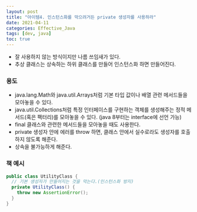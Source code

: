 ```yaml
---
layout: post
title: "아이템4. 인스턴스화를 막으려거든 private 생성자를 사용하라"
date: 2021-04-11
categories: Effective_Java
tags: [dev, java]
toc: true
---
```



- 잘 사용하지 않는 방식이지만 나름 쓰임새가 있다.
- 추상 클래스는 상속하는 하위 클래스를 만들어 인스턴스화 하면 만들어진다.



### 용도

- java.lang.Math와 java.util.Arrays처럼 기본 타입 값이나 배열 관련 메서드들을 모아놓을 수 있다.
- java.util.Collections처럼 특정 인터페이스를 구현하는 객체를 생성해주는 정적 메서드(혹은 팩터리)를 모아놓을 수 있다. (java 8부터는 interface에 선언 가능)
- final 클래스와 관련한 메서드들을 모아놓을 때도 사용한다.
- private 생성자 안에 에러를 throw 하면, 클래스 안에서 실수로라도 생성자를 호출하지 않도록 해준다.
- 상속을 불가능하게 해준다.



### 책 예시

```java
public class UtilityClass {
  // 기본 생성자가 만들어지는 것을 막는다.(인스턴스화 방지)
  private UtilityClass() {
    throw new AssertionError();
  }
}
```

